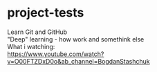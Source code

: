 # project-tests
Learn Git and GitHub <br>
"Deep" learning - how work and somethink else <br>
What i watching: <br>
https://www.youtube.com/watch?v=O00FTZDxD0o&ab_channel=BogdanStashchuk

